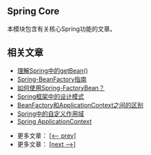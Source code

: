 ## Spring Core

本模块包含有关核心Spring功能的文章。

## 相关文章

+ [理解Spring中的getBean()](http://tu-yucheng.github.io/spring/2023/05/13/spring-getbean.html)
+ [Spring-BeanFactory指南](http://tu-yucheng.github.io/spring/2023/05/13/spring-beanfactory.html)
+ [如何使用Spring-FactoryBean？](http://tu-yucheng.github.io/spring/2023/05/13/spring-factorybean.html)
+ [Spring框架中的设计模式](http://tu-yucheng.github.io/spring/2023/05/13/spring-framework-design-patterns.html)
+ [BeanFactory和ApplicationContext之间的区别](http://tu-yucheng.github.io/spring/2023/05/13/spring-beanfactory-vs-applicationcontext.html)
+ [Spring中的自定义作用域](http://tu-yucheng.github.io/spring/2023/05/13/spring-custom-scope.html)
+ [Spring ApplicationContext](http://tu-yucheng.github.io/spring/2023/05/13/spring-application-context.html)

- 更多文章： [[<-- prev]](../spring-core-2/README.md)
- 更多文章： [[next -->]](../spring-core-4/README.md)